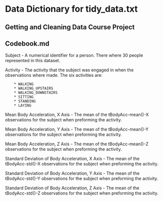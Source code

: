 # Data Dictionary for tidy_data.txt
## Getting and Cleaning Data Course Project
## Codebook.md


Subject - A numerical identifier for a person.  There where 30 people represented in this dataset. 

Activity - The activity that the subject was engaged in when the observations where made.  The six activities are:

        * WALKING
        * WALKING_UPSTAIRS
        * WALKING_DOWNSTAIRS
        * SITTING
        * STANDING
        * LAYING

Mean Body Acceleration, X Axis - The mean of the tBodyAcc-mean()-X observations for the subject when preforming the activity.

Mean Body Acceleration, Y Axis - The mean of the tBodyAcc-mean()-Y observations for the subject when preforming the activity.

Mean Body Acceleration, Z Axis - The mean of the tBodyAcc-mean()-Z observations for the subject when preforming the activity.

Standard Deviation of Body Acceleration, X Axis - The mean of the tBodyAcc-std()-X observations for the subject when preforming the activity.

Standard Deviation of Body Acceleration, Y Axis - The mean of the tBodyAcc-std()-Y observations for the subject when preforming the activity.

Standard Deviation of Body Acceleration, Z Axis - The mean of the tBodyAcc-std()-Z observations for the subject when preforming the activity.


